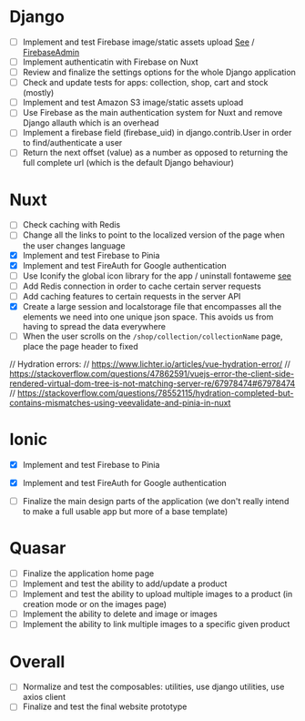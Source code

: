 # Django

- [ ] Implement and test Firebase image/static assets upload [See](https://www.tutorialspoint.com/uploading-image-using-django-with-firebase) / [FirebaseAdmin](https://www.freecodecamp.org/news/how-to-get-started-with-firebase-using-python/)
- [ ] Implement authenticatin with Firebase on Nuxt
- [ ] Review and finalize the settings options for the whole Django application
- [ ] Check and update tests for apps: collection, shop, cart and stock (mostly)
- [ ] Implement and test Amazon S3 image/static assets upload
- [ ] Use Firebase as the main authentication system for Nuxt and remove Django allauth which is an overhead
- [ ] Implement a firebase field (firebase_uid) in django.contrib.User in order to find/authenticate a user
- [ ] Return the next offset (value) as a number as opposed to returning the full complete url (which is the default Django behaviour)

# Nuxt

- [ ] Check caching with Redis
- [ ] Change all the links to point to the localized version of the page when the user changes language
- [x] Implement and test Firebase to Pinia
- [x] Implement and test FireAuth for Google authentication
- [ ] Use Iconify the global icon library for the app / uninstall fontaweme [see](https://iconify.design/getting-started/)
- [ ] Add Redis connection in order to cache certain server requests
- [ ] Add caching features to certain requests in the server API
- [x] Create a large session and localstorage file that encompasses all the elements we need into one unique json space. This avoids us from having to spread the data everywhere
- [ ] When the user scrolls on the `/shop/collection/collectionName` page, place the page header to fixed

// Hydration errors: 
// https://www.lichter.io/articles/vue-hydration-error/
// https://stackoverflow.com/questions/47862591/vuejs-error-the-client-side-rendered-virtual-dom-tree-is-not-matching-server-re/67978474#67978474
// https://stackoverflow.com/questions/78552115/hydration-completed-but-contains-mismatches-using-veevalidate-and-pinia-in-nuxt

# Ionic

- [x] Implement and test Firebase to Pinia
- [x] Implement and test FireAuth for Google authentication
- [ ] Finalize the main design parts of the application (we don't really intend to make a full usable app but more of a base template)


# Quasar

- [ ] Finalize the application home page
- [ ] Implement and test the ability to add/update a product
- [ ] Implement and test the ability to upload multiple images to a product (in creation mode or on the images page)
- [ ] Implement the ability to delete and image or images
- [ ] Implement the ability to link multiple images to a specific given product

# Overall

- [ ] Normalize and test the composables: utilities, use django utilities, use axios client
- [ ] Finalize and test the final website prototype
